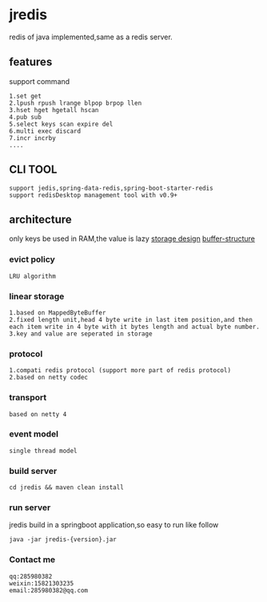 # jredis
redis of java implemented,same as a redis server.

## features
support command

    1.set get
    2.lpush rpush lrange blpop brpop llen
    3.hset hget hgetall hscan
    4.pub sub
    5.select keys scan expire del
    6.multi exec discard
    7.incr incrby
    ....
    
## CLI TOOL
    support jedis,spring-data-redis,spring-boot-starter-redis
    support redisDesktop management tool with v0.9+
    
## architecture
only keys be used in RAM,the value is lazy 
[storage design](https://github.com/lmx1989219/jredis/storage-design.png)
[buffer-structure](https://github.com/lmx1989219/jredis/buffer-structure.png)
### evict policy
    LRU algorithm
### linear storage
    1.based on MappedByteBuffer
    2.fixed length unit,head 4 byte write in last item position,and then each item write in 4 byte with it bytes length and actual byte number.
    3.key and value are seperated in storage
### protocol
    1.compati redis protocol (support more part of redis protocol)
    2.based on netty codec
### transport
    based on netty 4
### event model
    single thread model
### build server
    cd jredis && maven clean install
### run server
 jredis build in a springboot application,so easy to run like follow
 
    java -jar jredis-{version}.jar
### Contact me
    qq:285980382
    weixin:15821303235
    email:285980382@qq.com